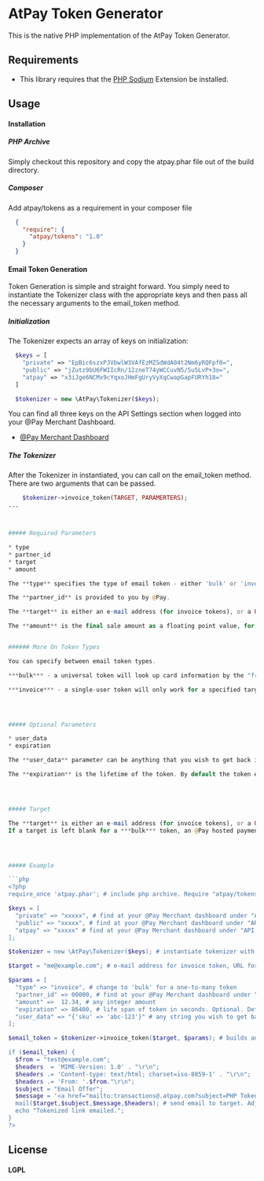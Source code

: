 # AtPay Token Generator

This is the native PHP implementation of the AtPay Token Generator.

## Requirements

* This library requires that the [PHP Sodium](https://github.com/alethia7/php-sodium) Extension be installed.

## Usage

#### Installation

##### PHP Archive

Simply checkout this repository and copy the atpay.phar file out of the build directory.

##### Composer

Add atpay/tokens as a requirement in your composer file

```json
  {
    "require": {
      "atpay/tokens": "1.0"
    }
  }
```

#### Email Token Generation

Token Generation is simple and straight forward.  You simply need to instantiate the Tokenizer class with the appropriate keys and then pass all the necessary arguments to the email_token method.

##### Initialization

The Tokenizer expects an array of keys on initialization:

```php
  $keys = [
    "private" => "EpBic6szxPJVbwlW3VAfEzMZSdWdA04t2Nm6yRQFpf0=",
    "public" => "jZutz9bU6FWIIcRn/12zneT74yWCCuvN5/Su5LvP+3o=",
    "atpay" => "x3iJge6NCMx9cYqxoJHmFgUryVyXqCwapGapFURYh18="
  ]

  $tokenizer = new \AtPay\Tokenizer($keys);
```

You can find all three keys on the API Settings section when logged into your @Pay Merchant Dashboard.

* [@Pay Merchant Dashboard](https://dashboard.atpay.com)


##### The Tokenizer

  After the Tokenizer in instantiated, you can call on the email_token method. There are two arguments that can be passed.

  ```php
      $tokenizer->invoice_token(TARGET, PARAMERTERS);
  ...



##### Required Parameters

* type
* partner_id
* target
* amount

The **type** specifies the type of email token - either 'bulk' or 'invoice'.

The **partner_id** is provided to you by @Pay.  

The **target** is either an e-mail address (for invoice tokens), or a URL (for bulk tokens)

The **amount** is the final sale amount as a floating point value, for example 12.37


###### More On Token Types

You can specify between email token types.

***bulk*** - a universal token will look up card information by the "from" address. If none, will redirect to url provided.

***invoice*** - a single-user token will only work for a specified target.




##### Optional Parameters

* user_data
* expiration

The **user_data** parameter can be anything that you wish to get back in @Pay’s response on processing the token. It has a limit of 2500 characters.

The **expiration** is the lifetime of the token. By default the token expires 1 day (86400 seconds) after being created.  A valid expiration value is a number of seconds since Unix Epoch.




##### Target

  The **target** is either an e-mail address (for invoice tokens), or a URL (for bulk tokens)
  If a target is left blank for a ***bulk*** token, an @Pay hosted payment form will be generated and used.  




##### Example

```php
<?php
  require_once 'atpay.phar'; # include php archive. Require "atpay/tokens": "1.0" if using Composer to manage packages.

  $keys = [
    "private" => "xxxxx", # find at your @Pay Merchant dashboard under "API Settings"
    "public" => "xxxxx", # find at your @Pay Merchant dashboard under "API Settings"
    "atpay" => "xxxxx" # find at your @Pay Merchant dashboard under "API Settings"
  ];

  $tokenizer = new \AtPay\Tokenizer($keys); # instantiate tokenizer with keys

  $target = "me@example.com"; # e-mail address for invoice token, URL for bulk token. If left nil, a bulk token will use an @Pay hosted payment form.

  $params = [
    "type" => "invoice", # change to 'bulk' for a one-to-many token
    "partner_id" => 00000, # find at your @Pay Merchant dashboard under "API Settings"
    "amount" =>  12.34, # any integer amount
    "expiration" => 86400, # life span of token in seconds. Optional. Default: 86400 (24 hours)
    "user_data" => "{'sku' => 'abc-123'}" # any string you wish to get back in @Pay's response. Optional. Limit: 2500 Characters
  ];

  $email_token = $tokenizer->invoice_token($target, $params); # builds and returns invoice token with target and params passed

  if ($email_token) {
    $from = "test@example.com";
    $headers  = 'MIME-Version: 1.0' . "\r\n";
    $headers .= 'Content-type: text/html; charset=iso-8859-1' . "\r\n";
    $headers .= 'From: '.$from."\r\n";
    $subject = "Email Offer";
    $message = '<a href="mailto:transactions@.atpay.com?subject=PHP Token&body='.$email_token.'">Click to Buy</a>'; # creates a mailto with generated invoice token that will send to @Pay to process
    mail($target,$subject,$message,$headers); # send email to target. Adjust if invoice token
    echo "Tokenized link emailed.";
  }
?>
```



## License

#### LGPL
